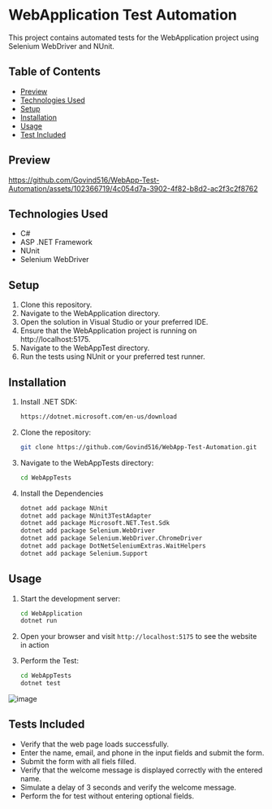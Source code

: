 # WebApplication Test Automation

This project contains automated tests for the WebApplication project using Selenium WebDriver and NUnit.

## Table of Contents
  - [Preview](#preview)
  - [Technologies Used](#technologies-used)
  - [Setup](#setup)
  - [Installation](#installation)
  - [Usage](#usage)
  - [Test Included](#tests-included)

## Preview

https://github.com/Govind516/WebApp-Test-Automation/assets/102366719/4c054d7a-3902-4f82-b8d2-ac2f3c2f8762

## Technologies Used

- C#
- ASP .NET Framework
- NUnit
- Selenium WebDriver

## Setup

1. Clone this repository.
2. Navigate to the WebApplication directory.
3. Open the solution in Visual Studio or your preferred IDE.
4. Ensure that the WebApplication project is running on http://localhost:5175.
5. Navigate to the WebAppTest directory.
6. Run the tests using NUnit or your preferred test runner.

## Installation

1. Install .NET SDK:
   ```sh
   https://dotnet.microsoft.com/en-us/download
   
2. Clone the repository:
   ```sh
   git clone https://github.com/Govind516/WebApp-Test-Automation.git

3. Navigate to the WebAppTests directory:
   ```sh
   cd WebAppTests

4. Install the Dependencies
   ```sh
   dotnet add package NUnit
   dotnet add package NUnit3TestAdapter
   dotnet add package Microsoft.NET.Test.Sdk
   dotnet add package Selenium.WebDriver
   dotnet add package Selenium.WebDriver.ChromeDriver
   dotnet add package DotNetSeleniumExtras.WaitHelpers
   dotnet add package Selenium.Support

## Usage

1. Start the development server:
   ```sh
   cd WebApplication
   dotnet run

2. Open your browser and visit `http://localhost:5175` to see the website in action

3. Perform the Test:
    ```sh
   cd WebAppTests
   dotnet test
    
![image](https://github.com/Govind516/WebApp-Test-Automation/assets/102366719/6eb3986e-82a7-491b-b492-3713c3e24650)

## Tests Included

- Verify that the web page loads successfully.
- Enter the name, email, and phone in the input fields and submit the form.
- Submit the form with all fiels filled.
- Verify that the welcome message is displayed correctly with the entered name.
- Simulate a delay of 3 seconds and verify the welcome message.
- Perform the for test without entering optional fields.

